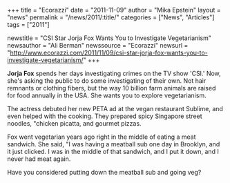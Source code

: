 +++
title = "Ecorazzi"
date = "2011-11-09"
author = "Mika Epstein"
layout = "news"
permalink = "/news/2011/:title/"
categories = ["News", "Articles"]
tags = ["2011"]

newstitle = "CSI Star Jorja Fox Wants You to Investigate Vegetarianism"
newsauthor = "Ali Berman"
newssource = "Ecorazzi"
newsurl = "http://www.ecorazzi.com/2011/11/09/csi-star-jorja-fox-wants-you-to-investigate-vegetarianism/"
+++

**Jorja Fox** spends her days investigating crimes on the TV show 'CSI.' Now, she's asking the public to do some investigating of their own. Not hair remnants or clothing fibers, but the way 10 billion farm animals are raised for food annually in the USA. She wants you to explore vegetarianism.

The actress debuted her new PETA ad at the vegan restaurant Sublime, and even helped with the cooking. They prepared spicy Singapore street noodles, "chicken picatta, and gourmet pizzas.

Fox went vegetarian years ago right in the middle of eating a meat sandwich. She said, "I was having a meatball sub one day in Brooklyn, and it just clicked. I was in the middle of that sandwich, and I put it down, and I never had meat again.

Have you considered putting down the meatball sub and going veg?  
